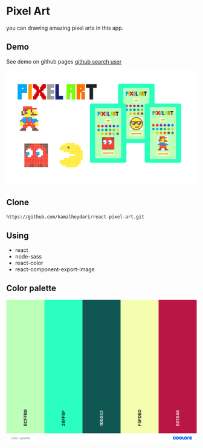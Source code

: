 # Pixel Art

you can drawing amazing pixel arts in this app.

## Demo

See demo on github pages
[github search user]( https://kamalheydari.github.io/react-pixel-art/)

![demo](demo.png)

## Clone

```
https://github.com/kamalheydari/react-pixel-art.git
```

## Using

- react
- node-sass
- react-color
- react-component-export-image

## Color palette

![color palette](color-palette.png)

